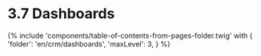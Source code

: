 # 3.7 Dashboards

{% include 'components/table-of-contents-from-pages-folder.twig' with {
  'folder': 'en/crm/dashboards',
  'maxLevel': 3,
} %}
